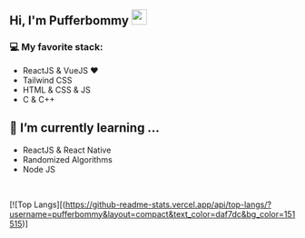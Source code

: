 ## Hi, I'm Pufferbommy <img src="https://user-images.githubusercontent.com/5679180/79618120-0daffb80-80be-11ea-819e-d2b0fa904d07.gif" width="27px">

### 💻 My favorite stack:
- ReactJS & VueJS ❤
- Tailwind CSS
- HTML & CSS & JS
- C & C++

## 🌱 I’m currently learning ...
- ReactJS & React Native
- Randomized Algorithms
- Node JS
<br/>

[![Top Langs][(https://github-readme-stats.vercel.app/api/top-langs/?username=pufferbommy&layout=compact&text_color=daf7dc&bg_color=151515)]
<!---
pufferbommy/pufferbommy is a ✨ special ✨ repository because its `README.md` (this file) appears on your GitHub profile.
You can click the Preview link to take a look at your changes.
--->
